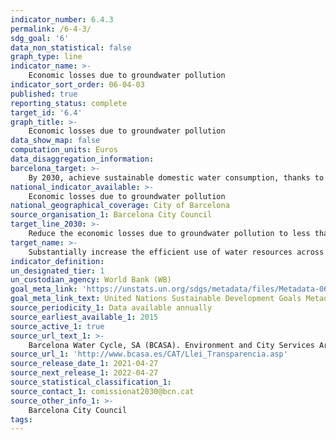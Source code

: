 ```yaml
---
indicator_number: 6.4.3
permalink: /6-4-3/
sdg_goal: '6'
data_non_statistical: false
graph_type: line
indicator_name: >-
    Economic losses due to groundwater pollution
indicator_sort_order: 06-04-03
published: true
reporting_status: complete
target_id: '6.4'
graph_title: >-
    Economic losses due to groundwater pollution
data_show_map: false
computation_units: Euros
data_disaggregation_information: 
barcelona_target: >-
    By 2030, achieve sustainable domestic water consumption, thanks to water efficiency and saving measures
national_indicator_available: >-
    Economic losses due to groundwater pollution
national_geographical_coverage: City of Barcelona
source_organisation_1: Barcelona City Council
target_line_2030: >-
    Reduce the economic losses due to groundwater pollution to less than 10,985,907 euros
target_name: >-
    Substantially increase the efficient use of water resources across all sectors, and ensure the sustainability of drinking water extraction and supply to address water scarcity and substantially reduce the number of people suffering from water scarcity
indicator_definition:
un_designated_tier: 1
un_custodian_agency: World Bank (WB)
goal_meta_link: 'https://unstats.un.org/sdgs/metadata/files/Metadata-06-04-01.pdf'
goal_meta_link_text: United Nations Sustainable Development Goals Metadata (pdf 894kB)
source_periodicity_1: Data available annually
source_earliest_available_1: 2015
source_active_1: true
source_url_text_1: >-
    Barcelona Water Cycle, SA (BCASA). Environment and City Services Area
source_url_1: 'http://www.bcasa.es/CAT/Llei_Transparencia.asp' 
source_release_date_1: 2021-04-27
source_next_release_1: 2022-04-27
source_statistical_classification_1: 
source_contact_1: comissionat2030@bcn.cat
source_other_info_1: >-
    Barcelona City Council
tags:
---
```

